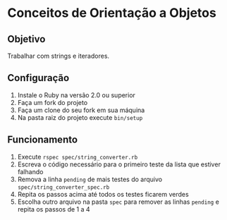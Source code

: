 # Conceitos de Orientação a Objetos

## Objetivo

Trabalhar com strings e iteradores.

## Configuração

1. Instale o Ruby na versão 2.0 ou superior
2. Faça um fork do projeto
3. Faça um clone do seu fork em sua máquina
4. Na pasta raiz do projeto execute `bin/setup`

## Funcionamento

1. Execute `rspec spec/string_converter.rb`
2. Escreva o código necessário para o primeiro teste da lista que estiver falhando
3. Remova a linha `pending` de mais testes do arquivo `spec/string_converter_spec.rb` 
4. Repita os passos acima até todos os testes ficarem verdes
5. Escolha outro arquivo na pasta `spec` para remover as linhas `pending` e repita os passos de 1 a 4

